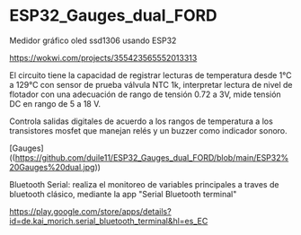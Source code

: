 # ESP32_Gauges_dual_FORD
Medidor gráfico oled ssd1306 usando ESP32

https://wokwi.com/projects/355423565552013313

El circuito tiene la capacidad de registrar lecturas de temperatura desde 1°C a 129°C con sensor de prueba válvula NTC 1k, interpretar lectura de nivel de flotador con una adecuación de rango de tensión 0.72 a 3V, mide tensión DC en rango de 5 a 18 V.

Controla salidas digitales de acuerdo a los rangos de temperatura a los transistores mosfet que manejan relés y un buzzer como indicador sonoro.

<span>[</span><span>Gauges</span><span>]</span><span>(</span><span>(https://github.com/duile11/ESP32_Gauges_dual_FORD/blob/main/ESP32%20Gauges%20dual.jpg)</span><span>)</span>


Bluetooth Serial:
realiza el monitoreo de variables principales a traves de bluetooth clásico, mediante la app "Serial Bluetooth terminal"

https://play.google.com/store/apps/details?id=de.kai_morich.serial_bluetooth_terminal&hl=es_EC

